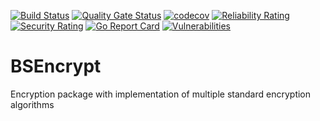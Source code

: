 [![Build Status](https://travis-ci.com/bykovme/bsencrypt.svg?branch=master)](https://travis-ci.com/bykovme/bsencrypt)
[![Quality Gate Status](https://sonarcloud.io/api/project_badges/measure?project=bykovme_bsencrypt&metric=alert_status)](https://sonarcloud.io/dashboard?id=bykovme_bsencrypt)
[![codecov](https://codecov.io/gh/bykovme/bsencrypt/branch/master/graph/badge.svg)](https://codecov.io/gh/bykovme/bsencrypt)
[![Reliability Rating](https://sonarcloud.io/api/project_badges/measure?project=bykovme_bsencrypt&metric=reliability_rating)](https://sonarcloud.io/dashboard?id=bykovme_bsencrypt)
[![Security Rating](https://sonarcloud.io/api/project_badges/measure?project=bykovme_bsencrypt&metric=security_rating)](https://sonarcloud.io/dashboard?id=bykovme_bsencrypt)
[![Go Report Card](https://goreportcard.com/badge/github.com/bykovme/bsencrypt)](https://goreportcard.com/report/github.com/bykovme/bsencrypt)
[![Vulnerabilities](https://sonarcloud.io/api/project_badges/measure?project=bykovme_bsencrypt&metric=vulnerabilities)](https://sonarcloud.io/dashboard?id=bykovme_bsencrypt)

# BSEncrypt
Encryption package with implementation of multiple standard encryption algorithms
